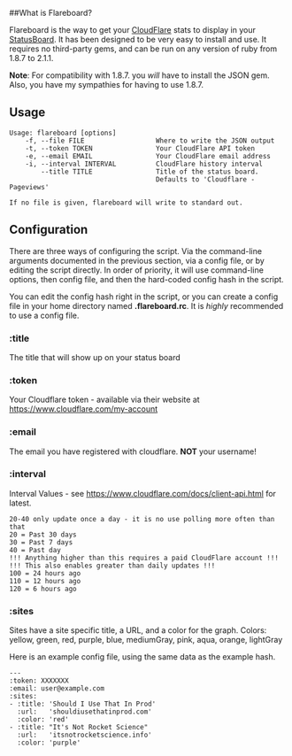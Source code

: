 ##What is Flareboard?

Flareboard is the way to get your [CloudFlare](http://www.cloudflare.com) stats
to display in your [StatusBoard](http://www.panic.com/statusboard). It has been
designed to be very easy to install and use. It requires no third-party gems,
and can be run on any version of ruby from 1.8.7 to 2.1.1.

**Note**: For compatibility with 1.8.7. you *will* have to install the JSON gem.
Also, you have my sympathies for having to use 1.8.7.

## Usage

    Usage: flareboard [options]
        -f, --file FILE                  Where to write the JSON output
        -t, --token TOKEN                Your CloudFlare API token
        -e, --email EMAIL                Your CloudFlare email address
        -i, --interval INTERVAL          CloudFlare history interval
            --title TITLE                Title of the status board.
                                         Defaults to 'Cloudflare - Pageviews'

    If no file is given, flareboard will write to standard out.

## Configuration

There are three ways of configuring the script. Via the command-line arguments
documented in the previous section, via a config file, or by editing the script
directly. In order of priority, it will use command-line options, then config
file, and then the hard-coded config hash in the script.

You can edit the config hash right in the script, or you can create a config
file in your home directory named **.flareboard.rc**. It is *highly* recommended to 
use a config file.

### :title
The title that will show up on your status board

### :token
Your Cloudflare token - available via their website at
https://www.cloudflare.com/my-account

### :email
The email you have registered with cloudflare. **NOT** your username!

### :interval
Interval Values - see https://www.cloudflare.com/docs/client-api.html for
latest.

    20-40 only update once a day - it is no use polling more often than that
    20 = Past 30 days
    30 = Past 7 days
    40 = Past day
    !!! Anything higher than this requires a paid CloudFlare account !!!
    !!! This also enables greater than daily updates !!!
    100 = 24 hours ago
    110 = 12 hours ago
    120 = 6 hours ago

### :sites
Sites have a site specific title, a URL, and a color for the graph.
Colors: yellow, green, red, purple, blue, mediumGray, pink, aqua, orange, lightGray

Here is an example config file, using the same data as the example hash. 

    ---
    :token: XXXXXXX
    :email: user@example.com
    :sites:
    - :title: 'Should I Use That In Prod'
      :url:   'shouldiusethatinprod.com'
      :color: 'red'
    - :title: "It's Not Rocket Science"
      :url:   'itsnotrocketscience.info'
      :color: 'purple'
